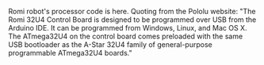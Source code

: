 Romi robot's processor code is here. Quoting from the Pololu website:
"The Romi 32U4 Control Board is designed to be programmed over USB
from the Arduino IDE. It can be programmed from Windows, Linux, and
Mac OS X. The ATmega32U4 on the control board comes preloaded with the
same USB bootloader as the A-Star 32U4 family of general-purpose
programmable ATmega32U4 boards."
